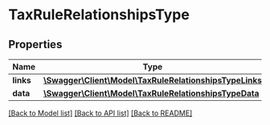 # TaxRuleRelationshipsType

## Properties
Name | Type | Description | Notes
------------ | ------------- | ------------- | -------------
**links** | [**\Swagger\Client\Model\TaxRuleRelationshipsTypeLinks**](TaxRuleRelationshipsTypeLinks.md) |  | [optional] 
**data** | [**\Swagger\Client\Model\TaxRuleRelationshipsTypeData**](TaxRuleRelationshipsTypeData.md) |  | [optional] 

[[Back to Model list]](../../README.md#documentation-for-models) [[Back to API list]](../../README.md#documentation-for-api-endpoints) [[Back to README]](../../README.md)

